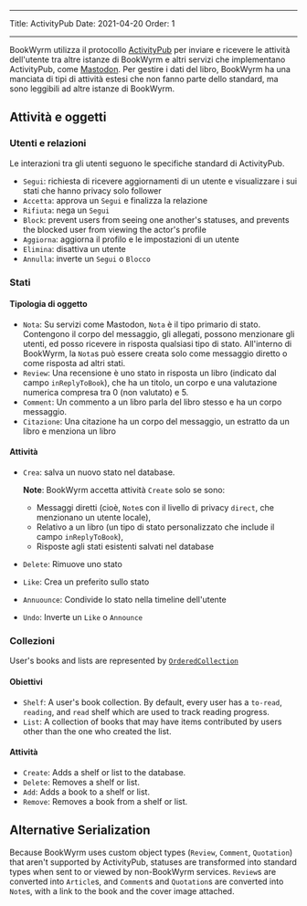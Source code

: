 - - -
Title: ActivityPub Date: 2021-04-20 Order: 1
- - -

BookWyrm utilizza il protocollo [ActivityPub](http://activitypub.rocks/) per inviare e ricevere le attività dell'utente tra altre istanze di BookWyrm e altri servizi che implementano ActivityPub, come [Mastodon](https://joinmastodon.org/). Per gestire i dati del libro, BookWyrm ha una manciata di tipi di attività estesi che non fanno parte dello standard, ma sono leggibili ad altre istanze di BookWyrm.

## Attività e oggetti

### Utenti e relazioni
Le interazioni tra gli utenti seguono le specifiche standard di ActivityPub.

- `Segui`: richiesta di ricevere aggiornamenti di un utente e visualizzare i sui stati che hanno privacy solo follower
- `Accetta`: approva un `Segui` e finalizza la relazione
- `Rifiuta`: nega un `Segui`
- `Block`: prevent users from seeing one another's statuses, and prevents the blocked user from viewing the actor's profile
- `Aggiorna`: aggiorna il profilo e le impostazioni di un utente
- `Elimina`: disattiva un utente
- `Annulla`: inverte un `Segui` o `Blocco`

### Stati
#### Tipologia di oggetto

- `Nota`: Su servizi come Mastodon, `Nota` è il tipo primario di stato. Contengono il corpo del messaggio, gli allegati, possono menzionare gli utenti, ed posso ricevere in risposta qualsiasi tipo di stato. All'interno di BookWyrm, la `Nota`s può essere creata solo come messaggio diretto o come risposta ad altri stati.
- `Review`: Una recensione è uno stato in risposta un libro (indicato dal campo `inReplyToBook`), che ha un titolo, un corpo e una valutazione numerica compresa tra 0 (non valutato) e 5.
- `Comment`: Un commento a un libro parla del libro stesso e ha un corpo messaggio.
- `Citazione`: Una citazione ha un corpo del messaggio, un estratto da un libro e menziona un libro


#### Attività

- `Crea`: salva un nuovo stato nel database.

   **Note**: BookWyrm accetta attività `Create` solo se sono:

   - Messaggi diretti (cioè, `Note`s con il livello di privacy `direct`, che menzionano un utente locale),
   - Relativo a un libro (un tipo di stato personalizzato che include il campo `inReplyToBook`),
   - Risposte agli stati esistenti salvati nel database
- `Delete`: Rimuove uno stato
- `Like`: Crea un preferito sullo stato
- `Annuounce`: Condivide lo stato nella timeline dell'utente
- `Undo`: Inverte un `Like` o `Announce`

### Collezioni
User's books and lists are represented by [`OrderedCollection`](https://www.w3.org/TR/activitystreams-vocabulary/#dfn-orderedcollection)

#### Obiettivi

- `Shelf`: A user's book collection. By default, every user has a `to-read`, `reading`, and `read` shelf which are used to track reading progress.
- `List`: A collection of books that may have items contributed by users other than the one who created the list.

#### Attività

- `Create`: Adds a shelf or list to the database.
- `Delete`: Removes a shelf or list.
- `Add`: Adds a book to a shelf or list.
- `Remove`: Removes a book from a shelf or list.


## Alternative Serialization
Because BookWyrm uses custom object types (`Review`, `Comment`, `Quotation`) that aren't supported by ActivityPub, statuses are transformed into standard types when sent to or viewed by non-BookWyrm services. `Review`s are converted into `Article`s, and `Comment`s and `Quotation`s are converted into `Note`s, with a link to the book and the cover image attached.
